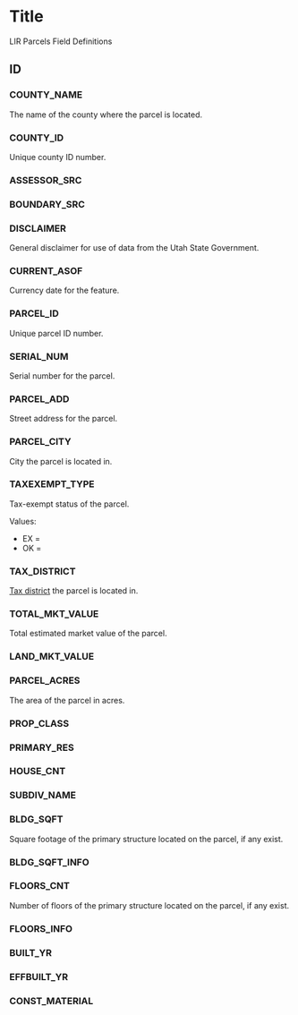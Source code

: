 # Title

LIR Parcels Field Definitions

## ID

### COUNTY_NAME

The name of the county where the parcel is located.

### COUNTY_ID

Unique county ID number.

### ASSESSOR_SRC

<!--- No definition for this field. -->

### BOUNDARY_SRC

<!--- No definition for this field. -->

### DISCLAIMER

General disclaimer for use of data from the Utah State Government.

### CURRENT_ASOF

Currency date for the feature.

### PARCEL_ID

Unique parcel ID number.

### SERIAL_NUM

Serial number for the parcel.

### PARCEL_ADD

Street address for the parcel.

### PARCEL_CITY

City the parcel is located in.

### TAXEXEMPT_TYPE

Tax-exempt status of the parcel.

Values:

- EX = <!--- Tax exempt? -->
- OK = <!--- Ok, meaning it's ok to tax this one? As in not tax-exempt? -->

### TAX_DISTRICT

[Tax district](https://gis.utah.gov/products/sgid/economy/taxing-areas/) the parcel is located in.

### TOTAL_MKT_VALUE

Total estimated market value of the parcel.

<!--- How is this determined? I would like to say "total estimated market value of the parcel as determined by _____" -->

### LAND_MKT_VALUE

<!--- No definition for this field. -->

### PARCEL_ACRES

The area of the parcel in acres.

### PROP_CLASS

<!--- No definition for this field. -->

### PRIMARY_RES

<!--- No definition for this field. -->

### HOUSE_CNT

<!--- No definition for this field. -->

### SUBDIV_NAME

<!--- No definition for this field. -->

### BLDG_SQFT

Square footage of the primary structure located on the parcel, if any exist.

### BLDG_SQFT_INFO

<!--- No definition for this field. -->

### FLOORS_CNT

Number of floors of the primary structure located on the parcel, if any exist.

### FLOORS_INFO

<!--- No definition for this field. -->

### BUILT_YR

<!--- No definition for this field. -->

### EFFBUILT_YR

<!--- No definition for this field. -->

### CONST_MATERIAL

<!--- No definition for this field. -->
